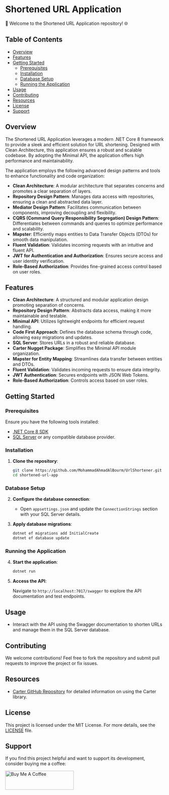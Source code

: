 # Shortened URL Application

🚀 Welcome to the Shortened URL Application repository! 🌐

## Table of Contents

- [Overview](#overview)
- [Features](#features)
- [Getting Started](#getting-started)
  - [Prerequisites](#prerequisites)
  - [Installation](#installation)
  - [Database Setup](#database-setup)
  - [Running the Application](#running-the-application)
- [Usage](#usage)
- [Contributing](#contributing)
- [Resources](#resources)
- [License](#license)
- [Support](#support)

## Overview

The Shortened URL Application leverages a modern .NET Core 8 framework to provide a sleek and efficient solution for URL shortening. Designed with Clean Architecture, this application ensures a robust and scalable codebase. By adopting the Minimal API, the application offers high performance and maintainability. 

The application employs the following advanced design patterns and tools to enhance functionality and code organization:
- **Clean Architecture**: A modular architecture that separates concerns and promotes a clear separation of layers.
- **Repository Design Pattern**: Manages data access with repositories, ensuring a clean and abstracted data layer.
- **Mediator Design Pattern**: Facilitates communication between components, improving decoupling and flexibility.
- **CQRS (Command Query Responsibility Segregation) Design Pattern**: Differentiates between commands and queries to optimize performance and scalability.
- **Mapster**: Efficiently maps entities to Data Transfer Objects (DTOs) for smooth data manipulation.
- **Fluent Validation**: Validates incoming requests with an intuitive and fluent API.
- **JWT for Authentication and Authorization**: Ensures secure access and user identity verification.
- **Role-Based Authorization**: Provides fine-grained access control based on user roles.

## Features

- **Clean Architecture**: A structured and modular application design promoting separation of concerns.
- **Repository Design Pattern**: Abstracts data access, making it more maintainable and testable.
- **Minimal API**: Utilizes lightweight endpoints for efficient request handling.
- **Code First Approach**: Defines the database schema through code, allowing easy migrations and updates.
- **SQL Server**: Stores URLs in a robust and reliable database.
- **Carter Nugget Package**: Simplifies the Minimal API module organization.
- **Mapster for Entity Mapping**: Streamlines data transfer between entities and DTOs.
- **Fluent Validation**: Validates incoming requests to ensure data integrity.
- **JWT Authentication**: Secures endpoints with JSON Web Tokens.
- **Role-Based Authorization**: Controls access based on user roles.

## Getting Started

### Prerequisites

Ensure you have the following tools installed:

- [.NET Core 8 SDK](https://dotnet.microsoft.com/download/dotnet/8.0)
- [SQL Server](https://www.microsoft.com/en-us/sql-server/sql-server-downloads) or any compatible database provider.

### Installation

1. **Clone the repository**:

   ```bash
   git clone https://github.com/MohammadAhmadAlBourm/UrlShortener.git
   cd shortened-url-app
   ```

### Database Setup

2. **Configure the database connection**:

   - Open `appsettings.json` and update the `ConnectionStrings` section with your SQL Server details.

3. **Apply database migrations**:

   ```bash
   dotnet ef migrations add InitialCreate
   dotnet ef database update
   ```

### Running the Application

4. **Start the application**:

   ```bash
   dotnet run
   ```

5. **Access the API**:

   Navigate to `http://localhost:7017/swagger` to explore the API documentation and test endpoints.

## Usage

- Interact with the API using the Swagger documentation to shorten URLs and manage them in the SQL Server database.

## Contributing

We welcome contributions! Feel free to fork the repository and submit pull requests to improve the project or fix issues.

## Resources

- [Carter GitHub Repository](https://github.com/CarterCommunity/Carter) for detailed information on using the Carter library.

## License

This project is licensed under the MIT License. For more details, see the [LICENSE](LICENSE) file.

## Support
If you find this project helpful and want to support its development, consider buying me a coffee:

<a href="https://www.buymeacoffee.com/mohammadbourm" target="_blank">
  <img 
    src="https://cdn.buymeacoffee.com/buttons/v2/default-yellow.png" 
    alt="Buy Me A Coffee" style="height: 60px !important;width: 217px !important;" >
</a>
